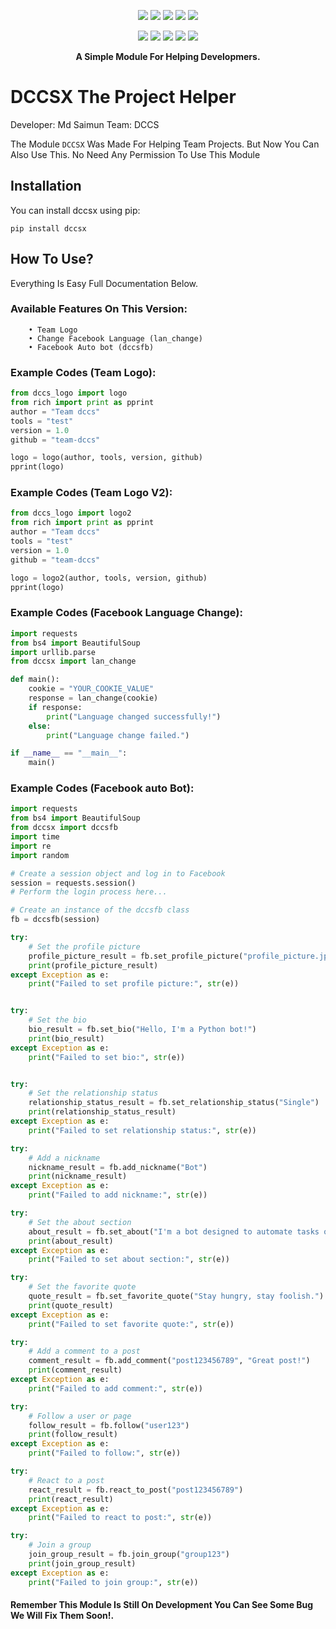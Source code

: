 <p align="center">
  <img src="https://img.shields.io/badge/Version-0.0.2-green?style=for-the-badge">
  <img src="https://img.shields.io/github/license/Dccs-team/DCCSX?style=for-the-badge">
  <img src="https://img.shields.io/github/stars/Dccs-team/DCCSX?style=for-the-badge">
  <img src="https://img.shields.io/github/issues/Dccs-team/DCCSX?color=red&style=for-the-badge">
  <img src="https://img.shields.io/github/forks/Dccs-team/DCCSX?color=teal&style=for-the-badge">
</p>

<p align="center">
  <img src="https://img.shields.io/badge/Author-Dccs-team-blue?style=flat-square">
  <img src="https://img.shields.io/badge/Open%20Source-Maybe-darkgreen?style=flat-square">
  <img src="https://img.shields.io/badge/Maintained%3F-Yes-lightblue?style=flat-square">
  <img src="https://img.shields.io/badge/Written%20In-Python-darkcyan?style=flat-square">
  <img src="https://hits.seeyoufarm.com/api/count/incr/badge.svg?url=https%3A%2F%2Fgithub.com%2FDccs-team%2FDCCSX&title=Visitors&edge_flat=false"/></a>
</p>

<p align="center"><b>A Simple Module For Helping Developmers.</b></p>


# DCCSX The Project Helper 
Developer: Md Saimun
Team: DCCS

The Module `DCCSX` Was Made For Helping Team Projects. But Now You Can Also Use This. No Need Any Permission To Use This Module

## Installation

You can install dccsx using pip:

```
pip install dccsx
```

## How To Use? 
Everything Is Easy Full Documentation Below.

### Available Features On This Version:

		• Team Logo 
		• Change Facebook Language (lan_change)
		• Facebook Auto bot (dccsfb)


### Example Codes (Team Logo):

```python
from dccs_logo import logo
from rich import print as pprint
author = "Team dccs"
tools = "test"
version = 1.0
github = "team-dccs"

logo = logo(author, tools, version, github)
pprint(logo)
```


### Example Codes (Team Logo V2):

```python
from dccs_logo import logo2
from rich import print as pprint
author = "Team dccs"
tools = "test"
version = 1.0
github = "team-dccs"

logo = logo2(author, tools, version, github)
pprint(logo)
```


### Example Codes (Facebook Language Change):

```python
import requests
from bs4 import BeautifulSoup
import urllib.parse
from dccsx import lan_change

def main():
    cookie = "YOUR_COOKIE_VALUE"
    response = lan_change(cookie)
    if response:
        print("Language changed successfully!")
    else:
        print("Language change failed.")

if __name__ == "__main__":
    main()
```
### Example Codes (Facebook auto Bot):

```python
import requests
from bs4 import BeautifulSoup
from dccsx import dccsfb
import time
import re
import random

# Create a session object and log in to Facebook
session = requests.session()
# Perform the login process here...

# Create an instance of the dccsfb class
fb = dccsfb(session)

try:
    # Set the profile picture
    profile_picture_result = fb.set_profile_picture("profile_picture.jpg")
    print(profile_picture_result)
except Exception as e:
    print("Failed to set profile picture:", str(e))


try:
    # Set the bio
    bio_result = fb.set_bio("Hello, I'm a Python bot!")
    print(bio_result)
except Exception as e:
    print("Failed to set bio:", str(e))


try:
    # Set the relationship status
    relationship_status_result = fb.set_relationship_status("Single")
    print(relationship_status_result)
except Exception as e:
    print("Failed to set relationship status:", str(e))

try:
    # Add a nickname
    nickname_result = fb.add_nickname("Bot")
    print(nickname_result)
except Exception as e:
    print("Failed to add nickname:", str(e))

try:
    # Set the about section
    about_result = fb.set_about("I'm a bot designed to automate tasks on Facebook.")
    print(about_result)
except Exception as e:
    print("Failed to set about section:", str(e))

try:
    # Set the favorite quote
    quote_result = fb.set_favorite_quote("Stay hungry, stay foolish.")
    print(quote_result)
except Exception as e:
    print("Failed to set favorite quote:", str(e))

try:
    # Add a comment to a post
    comment_result = fb.add_comment("post123456789", "Great post!")
    print(comment_result)
except Exception as e:
    print("Failed to add comment:", str(e))

try:
    # Follow a user or page
    follow_result = fb.follow("user123")
    print(follow_result)
except Exception as e:
    print("Failed to follow:", str(e))

try:
    # React to a post
    react_result = fb.react_to_post("post123456789")
    print(react_result)
except Exception as e:
    print("Failed to react to post:", str(e))

try:
    # Join a group
    join_group_result = fb.join_group("group123")
    print(join_group_result)
except Exception as e:
    print("Failed to join group:", str(e))
```
#### Remember This Module Is Still On Development You Can See Some Bug We Will Fix Them Soon!.
